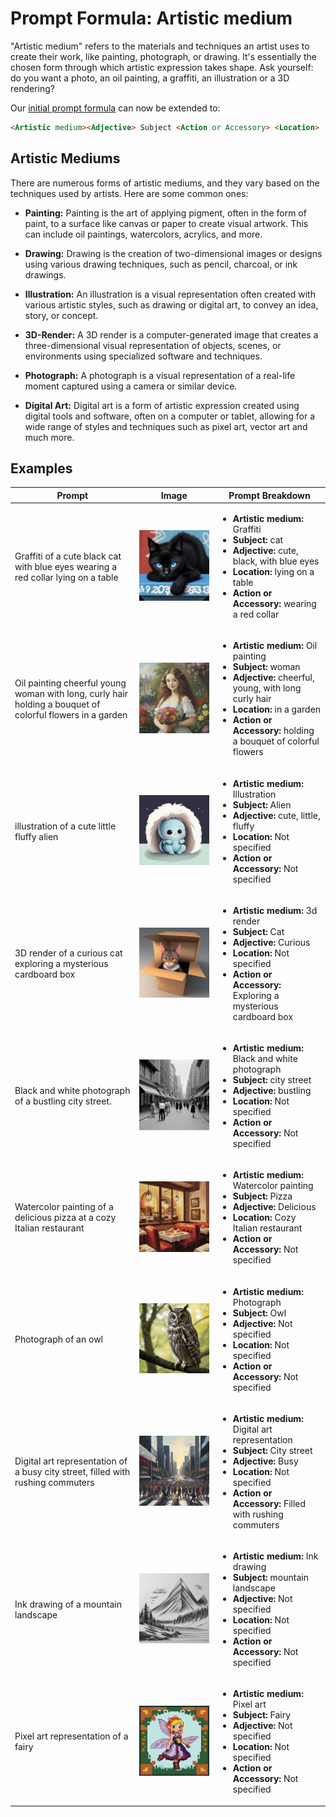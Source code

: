 # Prompt Formula: Artistic medium

"Artistic medium" refers to the materials and techniques an artist uses to create their work, like painting, photograph, or drawing. It's essentially the chosen form through which artistic expression takes shape. Ask yourself: do you want a photo, an oil painting, a graffiti, an illustration or a 3D rendering?

Our [initial prompt formula](./01-prompt-formula-subject.md#prompt-formula-subject) can now be extended to:

```markdown
<Artistic medium><Adjective> Subject <Action or Accessory> <Location>
```

## Artistic Mediums

There are numerous forms of artistic mediums, and they vary based on the techniques used by artists. Here are some common ones:

- **Painting:** Painting is the art of applying pigment, often in the form of paint, to a surface like canvas or paper to create visual artwork. This can include oil paintings, watercolors, acrylics, and more. 

- **Drawing:** Drawing is the creation of two-dimensional images or designs using various drawing techniques, such as pencil, charcoal, or ink drawings. 

- **Illustration:** An illustration is a visual representation often created with various artistic styles, such as drawing or digital art, to convey an idea, story, or concept.

- **3D-Render:** A 3D render is a computer-generated image that creates a three-dimensional visual representation of objects, scenes, or environments using specialized software and techniques.

- **Photograph:** A photograph is a visual representation of a real-life moment captured using a camera or similar device.

- **Digital Art:** Digital art is a form of artistic expression created using digital tools and software, often on a computer or tablet, allowing for a wide range of styles and techniques such as pixel art, vector art and much more. 

## Examples

| Prompt | Image | Prompt Breakdown |
| ------------------- | ----- | ------------------ |
| Graffiti of a cute black cat with blue eyes wearing a red collar lying on a table | ![cute-black-cat](./images/prompt-formula/medium/cute-black-cat.png) | <ul><li><strong>Artistic medium:</strong> Graffiti</li><li><strong>Subject:</strong> cat</li><li><strong>Adjective:</strong> cute, black, with blue eyes</li><li><strong>Location:</strong> lying on a table</li><li><strong>Action or Accessory:</strong> wearing a red collar</li></ul> |
| Oil painting cheerful young woman with long, curly hair holding a bouquet of colorful flowers in a garden | ![cheeerful young woman in garden](./images/prompt-formula/medium/cheerful-young-woman-in-garden.png) | <ul><li><strong>Artistic medium:</strong> Oil painting</li><li><strong>Subject:</strong> woman</li><li><strong>Adjective:</strong> cheerful, young, with long curly hair</li><li><strong>Location:</strong> in a garden</li><li><strong>Action or Accessory:</strong> holding a bouquet of colorful flowers</li></ul> |
| illustration of a cute little fluffy alien | ![alien](./images/prompt-formula/medium/cute-alien.png) | <ul><li><strong>Artistic medium:</strong> Illustration</li><li><strong>Subject:</strong> Alien</li><li><strong>Adjective:</strong> cute, little, fluffy</li><li><strong>Location:</strong> Not specified</li><li><strong>Action or Accessory:</strong> Not specified</li></ul> |
| 3D render of a curious cat exploring a mysterious cardboard box | ![cat in cardbox](./images/prompt-formula/medium/cat-in-cardbox.png) | <ul><li><strong>Artistic medium:</strong> 3d render</li><li><strong>Subject:</strong> Cat</li><li><strong>Adjective:</strong> Curious</li><li><strong>Location:</strong> Not specified</li><li><strong>Action or Accessory:</strong> Exploring a mysterious cardboard box</li></ul> |
| Black and white photograph of a bustling city street.| ![black-and-white street](./images/prompt-formula/medium/black-white-street.png) | <ul><li><strong>Artistic medium:</strong> Black and white photograph</li><li><strong>Subject:</strong> city street</li><li><strong>Adjective:</strong> bustling</li><li><strong>Location:</strong> Not specified</li><li><strong>Action or Accessory:</strong> Not specified</li></ul> |
| Watercolor painting of a delicious pizza at a cozy Italian restaurant | ![pizza in restaurant](./images/prompt-formula/medium/pizza-in-restaurant.png) | <ul><li><strong>Artistic medium:</strong> Watercolor painting</li><li><strong>Subject:</strong> Pizza</li><li><strong>Adjective:</strong> Delicious</li><li><strong>Location:</strong> Cozy Italian restaurant</li><li><strong>Action or Accessory:</strong> Not specified</li></ul> |
| Photograph of an owl | ![owl](./images/prompt-formula/medium/owl.png) | <ul><li><strong>Artistic medium:</strong> Photograph</li><li><strong>Subject:</strong> Owl</li><li><strong>Adjective:</strong> Not specified</li><li><strong>Location:</strong> Not specified</li><li><strong>Action or Accessory:</strong> Not specified</li></ul> |
| Digital art representation of a busy city street, filled with rushing commuters | ![busy city](./images/prompt-formula/medium/city-with-commuters.png) | <ul><li><strong>Artistic medium:</strong> Digital art representation</li><li><strong>Subject:</strong> City street</li><li><strong>Adjective:</strong> Busy</li><li><strong>Location:</strong> Not specified</li><li><strong>Action or Accessory:</strong> Filled with rushing commuters</li></ul> |
| Ink drawing of a mountain landscape| ![mountain landscape](./images/prompt-formula/medium/ink-drawing-mountains.png) | <ul><li><strong>Artistic medium:</strong> Ink drawing</li><li><strong>Subject:</strong> mountain landscape</li><li><strong>Adjective:</strong> Not specified</li><li><strong>Location:</strong> Not specified</li><li><strong>Action or Accessory:</strong> Not specified</li></ul> |
| Pixel art representation of a fairy | ![pixel fairy](./images/prompt-formula/medium/pixel-fairy.png) | <ul><li><strong>Artistic medium:</strong> Pixel art</li><li><strong>Subject:</strong> Fairy</li><li><strong>Adjective:</strong> Not specified</li><li><strong>Location:</strong> Not specified</li><li><strong>Action or Accessory:</strong> Not specified</li></ul> |